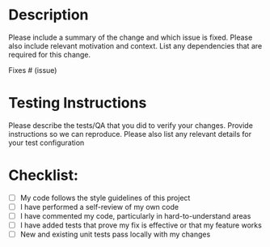 # Description

Please include a summary of the change and which issue is fixed. Please also include relevant motivation and context. List any dependencies that are required for this change.

Fixes # (issue)

# Testing Instructions

Please describe the tests/QA that you did to verify your changes. Provide instructions so we can reproduce.
Please also list any relevant details for your test configuration

# Checklist:

- [ ] My code follows the style guidelines of this project
- [ ] I have performed a self-review of my own code
- [ ] I have commented my code, particularly in hard-to-understand areas
- [ ] I have added tests that prove my fix is effective or that my feature works
- [ ] New and existing unit tests pass locally with my changes

<!-- PR template modified from: https://embeddedartistry.com/blog/2017/08/04/a-github-pull-request-template-for-your-projects/ -->
